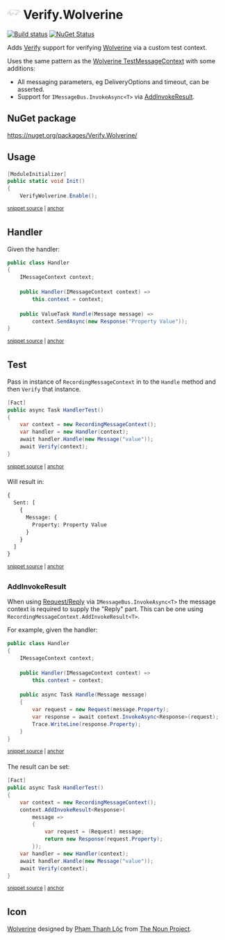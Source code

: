 # <img src="/src/icon.png" height="30px"> Verify.Wolverine

[![Build status](https://ci.appveyor.com/api/projects/status/ddi2145ncdpw0wx0?svg=true)](https://ci.appveyor.com/project/SimonCropp/Verify-Wolverine)
[![NuGet Status](https://img.shields.io/nuget/v/Verify.Wolverine.svg)](https://www.nuget.org/packages/Verify.Wolverine/)

Adds [Verify](https://github.com/VerifyTests/Verify) support for verifying [Wolverine](https://github.com/JasperFx/wolverine) via a custom test context.

Uses the same pattern as the [Wolverine TestMessageContext](https://wolverine.netlify.app/guide/testing.html#testmessagecontext) with some additions:

 * All messaging parameters, eg DeliveryOptions and timeout, can be asserted.
 * Support for `IMessageBus.InvokeAsync<T>` via [AddInvokeResult](#addinvokeresult).


## NuGet package

https://nuget.org/packages/Verify.Wolverine/


## Usage

<!-- snippet: Enable -->
<a id='snippet-enable'></a>
```cs
[ModuleInitializer]
public static void Init()
{
    VerifyWolverine.Enable();
```
<sup><a href='/src/Tests/ModuleInitializer.cs#L3-L10' title='Snippet source file'>snippet source</a> | <a href='#snippet-enable' title='Start of snippet'>anchor</a></sup>
<!-- endSnippet -->


## Handler

Given the handler:

<!-- snippet: Handler -->
<a id='snippet-handler'></a>
```cs
public class Handler
{
    IMessageContext context;

    public Handler(IMessageContext context) =>
        this.context = context;

    public ValueTask Handle(Message message) =>
        context.SendAsync(new Response("Property Value"));
}
```
<sup><a href='/src/Tests/Tests.cs#L31-L44' title='Snippet source file'>snippet source</a> | <a href='#snippet-handler' title='Start of snippet'>anchor</a></sup>
<!-- endSnippet -->


## Test

Pass in instance of `RecordingMessageContext` in to the `Handle` method and then `Verify` that instance.

<!-- snippet: HandlerTest -->
<a id='snippet-handlertest'></a>
```cs
[Fact]
public async Task HandlerTest()
{
    var context = new RecordingMessageContext();
    var handler = new Handler(context);
    await handler.Handle(new Message("value"));
    await Verify(context);
}
```
<sup><a href='/src/Tests/Tests.cs#L8-L19' title='Snippet source file'>snippet source</a> | <a href='#snippet-handlertest' title='Start of snippet'>anchor</a></sup>
<!-- endSnippet -->

Will result in:

<!-- snippet: Tests.HandlerTest.verified.txt -->
<a id='snippet-Tests.HandlerTest.verified.txt'></a>
```txt
{
  Sent: [
    {
      Message: {
        Property: Property Value
      }
    }
  ]
}
```
<sup><a href='/src/Tests/Tests.HandlerTest.verified.txt#L1-L9' title='Snippet source file'>snippet source</a> | <a href='#snippet-Tests.HandlerTest.verified.txt' title='Start of snippet'>anchor</a></sup>
<!-- endSnippet -->


### AddInvokeResult

When using [Request/Reply](https://wolverine.netlify.app/guide/messaging/message-bus.html#request-reply) via `IMessageBus.InvokeAsync<T>` the message context is required to supply the "Reply" part. This can be one using `RecordingMessageContext.AddInvokeResult<T>`.

For example, given the handler:

<!-- snippet: InvokeAsyncHandler -->
<a id='snippet-invokeasynchandler'></a>
```cs
public class Handler
{
    IMessageContext context;

    public Handler(IMessageContext context) =>
        this.context = context;

    public async Task Handle(Message message)
    {
        var request = new Request(message.Property);
        var response = await context.InvokeAsync<Response>(request);
        Trace.WriteLine(response.Property);
    }
}
```
<sup><a href='/src/Tests/InvokeDelegateUsage.cs#L27-L44' title='Snippet source file'>snippet source</a> | <a href='#snippet-invokeasynchandler' title='Start of snippet'>anchor</a></sup>
<!-- endSnippet -->

The result can be set:

<!-- snippet: InvokeDelegateTest -->
<a id='snippet-invokedelegatetest'></a>
```cs
[Fact]
public async Task HandlerTest()
{
    var context = new RecordingMessageContext();
    context.AddInvokeResult<Response>(
        message =>
        {
            var request = (Request) message;
            return new Response(request.Property);
        });
    var handler = new Handler(context);
    await handler.Handle(new Message("value"));
    await Verify(context);
}
```
<sup><a href='/src/Tests/InvokeDelegateUsage.cs#L8-L25' title='Snippet source file'>snippet source</a> | <a href='#snippet-invokedelegatetest' title='Start of snippet'>anchor</a></sup>
<!-- endSnippet -->


## Icon

[Wolverine](https://thenounproject.com/term/wolverine/3386573/) designed by [Phạm Thanh Lộc](https://thenounproject.com/thanhloc1009/) from [The Noun Project](https://thenounproject.com/).
